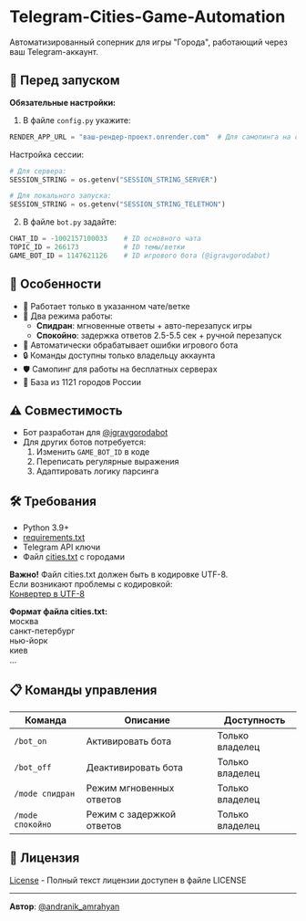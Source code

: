 # Telegram-Cities-Game-Automation
Автоматизированный соперник для игры "Города", работающий через ваш Telegram-аккаунт.

## 🚨 Перед запуском

**Обязательные настройки:**
1. В файле `config.py` укажите:
```python
RENDER_APP_URL = "ваш-рендер-проект.onrender.com"  # Для самопинга на сервере
```
Настройка сессии:
```python
# Для сервера:
SESSION_STRING = os.getenv("SESSION_STRING_SERVER")

# Для локального запуска:
SESSION_STRING = os.getenv("SESSION_STRING_TELETHON")
```
2. В файле `bot.py` задайте:
```python
CHAT_ID = -1002157100033    # ID основного чата
TOPIC_ID = 266173           # ID темы/ветки
GAME_BOT_ID = 1147621126    # ID игрового бота (@igravgorodabot)
```

## 🌟 Особенности

- 🔐 Работает только в указанном чате/ветке
- 🚀 Два режима работы: 
  - **Спидран**: мгновенные ответы + авто-перезапуск игры
  - **Спокойно**: задержка ответов 2.5-5.5 сек + ручной перезапуск
- 🔄 Автоматически обрабатывает ошибки игрового бота
- 🔒 Команды доступны только владельцу аккаунта
- 🛡 Самопинг для работы на бесплатных серверах
- 🌆 База из 1121 городов России

## ⚠️ Совместимость

- Бот разработан для [@igravgorodabot](https://t.me/igravgorodabot)
- Для других ботов потребуется:
    1. Изменить `GAME_BOT_ID` в коде
    2. Переписать регулярные выражения
    3. Адаптировать логику парсинга

## 🛠️ Требования

- Python 3.9+
- [requirements.txt](requirements.txt)
- Telegram API ключи
- Файл [cities.txt](cities.txt) с городами

**Важно!** Файл cities.txt должен быть в кодировке UTF-8.  
Если возникают проблемы с кодировкой:  
[Конвертер в UTF-8](https://subtitletools.com/convert-text-files-to-utf8-online)

**Формат файла cities.txt:**\
москва\
санкт-петербург\
нью-йорк\
киев\
...

## 📋 Команды управления

| Команда           | Описание                          | Доступность       |
|-------------------|-----------------------------------|-------------------|
| `/bot_on`         | Активировать бота                 | Только владелец   |
| `/bot_off`        | Деактивировать бота               | Только владелец   |
| `/mode спидран`   | Режим мгновенных ответов          | Только владелец   |
| `/mode спокойно`  | Режим с задержкой ответов         | Только владелец   |

## 📄 Лицензия

[License](LICENSE.txt) - Полный текст лицензии доступен в файле LICENSE

---

**Автор**: [@andranik_amrahyan](https://t.me/andranik_amrahyan)
